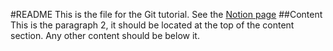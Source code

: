 #README
This is the file for the Git tutorial. See the [Notion page](https://www.notion.so/cornershop/Git-Training-Challenge-9b2cc526cc8c48a3b1b5c7ec8b7ebe32)
##Content
This is the paragraph 2, it should be located at the top of the content section.
Any other content should be below it.

